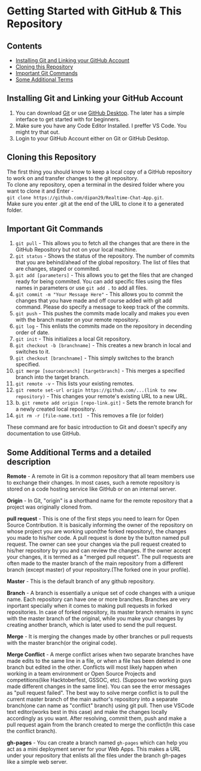 # Getting Started with GitHub & This Repository

## Contents
- [Installing Git and Linking your GitHub Account](#Installing-Git-and-Linking-your-GitHub-Account)
- [Cloning this Repository](#Cloning-this-Repository)
- [Important Git Commands](#Important-Git-Commands)
- [Some Additional Terms](#Some-Additional-Terms)

## Installing Git and Linking your GitHub Account
1. You can download [Git](https://git-scm.com/downloads) or use [GitHub Desktop](https://desktop.github.com/). The later has a simple interface to get started with for beginners.  
2. Make sure you have any Code Editor Installed. I preffer VS Code. You might try that out.
3. Login to your GitHub Account either on Git or GitHub Desktop.  

## Cloning this Repository
The first thing you should know to keep a local copy of a GitHub repository to work on and transfer changes to the git repository.  
To clone any repository, open a terminal in the desired folder where you want to clone it and Enter -  
``git clone https://github.com/dipan29/Realtime-Chat-App.git``.  
Make sure you enter .git at the end of the URL to clone it to a generated folder.  

## Important Git Commands
1. ``git pull`` - This allows you to fetch all the changes that are there in the GitHub Repository but not on your local machine.  
2. ``git status`` - Shows the status of the repository. The number of commits that you are behind/ahead of the global repository. The list of files that are changes, staged or commited.  
3. ``git add [parameters]`` - This allows you to get the files that are changed ready for being commited. You can add specific files using the files names in parameters or use ``git add .`` to add all files.  
4. ``git commit -m "Your Message Here"`` - This allows you to commit the changes that you have made and off course added with git add command. Please do specify a message to keep track of the commits.  
5. ``git push`` - This pushes the commits made locally and makes you even with the branch master on your remote repository.
6. ``git log`` - This enlists the commits made on the repository in decending order of date. 
7. ``git init`` - This initializes a local Git repository.
8. ``git checkout -b [branchname]`` - This creates a new branch in local and switches to it.
9. ``git checkout [branchname]`` - This simply switches to the branch specified.
10. ``git merge [sourcebranch] [targetbranch]`` - This merges a specified branch into the target branch.
11. ``git remote -v`` - This lists your existing remotes.
12. ``git remote set-url origin https://github.com/...(link to new repository)`` - This changes your remote's existing URL to a new URL.
12. b. ``git remote add origin [repo-link.git]`` - Sets the remote branch for a newly created local repository.
13. ``git rm -r [file-name.txt] `` - This removes a file (or folder) 

These command are for basic introduction to Git and doesn't specify any documentation to use GitHub.

## Some Additional Terms and a detailed description

**Remote** - A remote in Git is a common repository that all team members use to exchange their changes. In most cases, such a remote repository is stored on a code hosting service like GitHub or on an internal server.

**Origin** - In Git, "origin" is a shorthand name for the remote repository that a project was originally cloned from.  

**pull request** - This is one of the first steps you need to learn for Open Source Contribution. It is basically informing the owner of the repository on whose project you are working upon(the forked repository), the changes you made to his/her code. A pull request is done by the button named pull request. The owner can see your changes via the pull request created to his/her repository by you and can review the changes. If the owner accept your changes, it is termed as a "merged pull request". The pull requests are often made to the master branch of the main repository from a different branch (except master) of your repository.(The forked one in your profile).

**Master** - This is the default branch of any github repository.

**Branch** - A branch is essentially a unique set of code changes with a unique name. Each repository can have one or more branches. Branches are very inportant specially when it comes to making pull requests in forked repositories. In case of forked repository, its master branch remains in sync with the master branch of the original, while you make your changes by creating another branch, which is later used to send the pull request.

**Merge** - It is merging the changes made by other branches or pull requests with the master branch(or the original code).

**Merge Conflict** - A merge conflict arises when two separate branches have made edits to the same line in a file, or when a file has been deleted in one branch but edited in the other. Conflicts will most likely happen when working in a team environment or Open Source Projects and competitions(like Hacktoberfest, GSSOC, etc). (Suppose two working guys made different changes in the same line). You can see the error messages as "pull request failed". The best way to solve merge conflict is to pull the current master branch of the main author's repository into a separate branch(one can name as "conflict" branch) using git pull. Then use VSCode text editor(works best in this case) and make the changes locally accordingly as you want. After resolving, commit them, push and make a pull request again from the branch created to merge the conflict(In this case the conflict branch).

**gh-pages** - You can create a branch named ``gh-pages`` which can help you act as a mini deployment server for your Web Apps. This makes a URL under your repository that enlists all the files under the branch gh-pages like a simple web server.  

